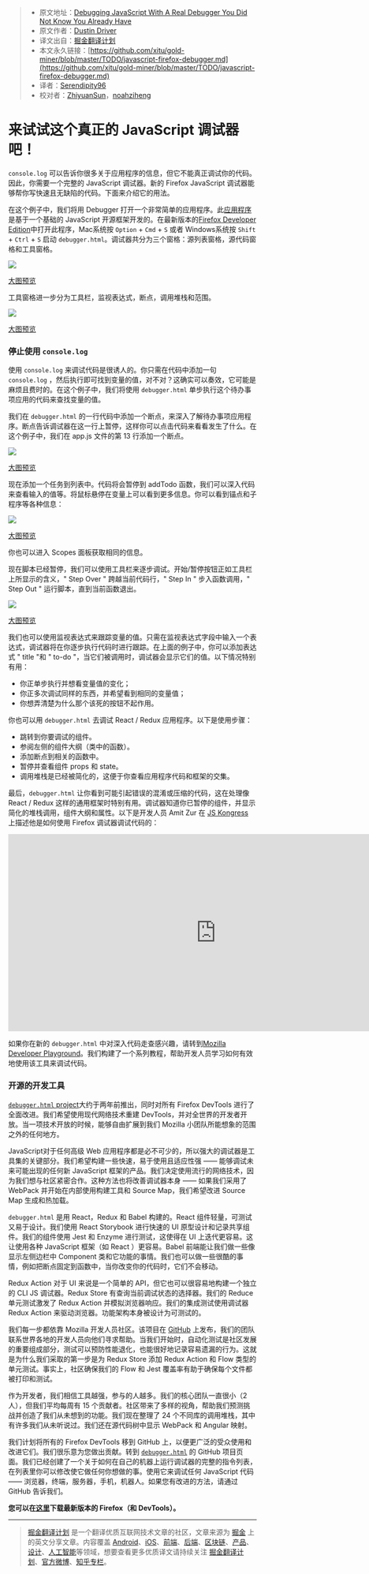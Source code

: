 > * 原文地址：[Debugging JavaScript With A Real Debugger You Did Not Know You Already Have](https://www.smashingmagazine.com/2018/02/javascript-firefox-debugger/)
> * 原文作者：[Dustin Driver](https://www.smashingmagazine.com/author/dustindriver-jasonlaster)
> * 译文出自：[掘金翻译计划](https://github.com/xitu/gold-miner)
> * 本文永久链接：[https://github.com/xitu/gold-miner/blob/master/TODO/javascript-firefox-debugger.md](https://github.com/xitu/gold-miner/blob/master/TODO/javascript-firefox-debugger.md)
> * 译者：[Serendipity96](https://github.com/Serendipity96)
> * 校对者：[ZhiyuanSun](https://github.com/ZhiyuanSun)，[noahziheng](https://github.com/noahziheng)

# 来试试这个真正的 JavaScript 调试器吧！

`console.log` 可以告诉你很多关于应用程序的信息，但它不能真正调试你的代码。因此，你需要一个完整的 JavaScript 调试器。新的 Firefox JavaScript 调试器能够帮你写快速且无缺陷的代码。下面来介绍它的用法。

在这个例子中，我们将用 Debugger 打开一个非常简单的应用程序。此[应用程序](https://mozilladevelopers.github.io/sample-todo/01-variables/)是基于一个基础的 JavaScript 开源框架开发的。在最新版本的[Firefox Developer Edition](https://www.mozilla.org/firefox/developer/)中打开此程序，Mac系统按 `Option` + `Cmd` + `S` 或者 Windows系统按 `Shift` + `Ctrl` + `S` 启动 `debugger.html`。调试器共分为三个窗格：源列表窗格，源代码窗格和工具窗格。

![](https://res.cloudinary.com/indysigner/image/fetch/f_auto,q_auto/w_2000/https://cloud.netlifyusercontent.com/assets/344dbf88-fdf9-42bb-adb4-46f01eedd629/dd605d5c-e94d-43e3-a7ef-94eea52cff9e/image2.png)

[大图预览](https://cloud.netlifyusercontent.com/assets/344dbf88-fdf9-42bb-adb4-46f01eedd629/dd605d5c-e94d-43e3-a7ef-94eea52cff9e/image2.png)

工具窗格进一步分为工具栏，监视表达式，断点，调用堆栈和范围。

![](https://res.cloudinary.com/indysigner/image/fetch/f_auto,q_auto/w_400/https://cloud.netlifyusercontent.com/assets/344dbf88-fdf9-42bb-adb4-46f01eedd629/2b99b781-28e8-4bff-a5ff-d1ee43c2d432/image3.png)

[大图预览](https://cloud.netlifyusercontent.com/assets/344dbf88-fdf9-42bb-adb4-46f01eedd629/2b99b781-28e8-4bff-a5ff-d1ee43c2d432/image3.png)

### 停止使用 `console.log`

使用 `console.log` 来调试代码是很诱人的。你只需在代码中添加一句 `console.log` ，然后执行即可找到变量的值，对不对？这确实可以奏效，它可能是麻烦且费时的。在这个例子中，我们将使用 `debugger.html` 单步执行这个待办事项应用的代码来查找变量的值。

我们在 `debugger.html` 的一行代码中添加一个断点，来深入了解待办事项应用程序。断点告诉调试器在这一行上暂停，这样你可以点击代码来看看发生了什么。在这个例子中，我们在 app.js 文件的第 13 行添加一个断点。

![](https://res.cloudinary.com/indysigner/image/fetch/f_auto,q_auto/w_400/https://cloud.netlifyusercontent.com/assets/344dbf88-fdf9-42bb-adb4-46f01eedd629/a3633871-65f2-4815-9270-2b5e19b316f4/image5.gif)

[大图预览](https://cloud.netlifyusercontent.com/assets/344dbf88-fdf9-42bb-adb4-46f01eedd629/a3633871-65f2-4815-9270-2b5e19b316f4/image5.gif)

现在添加一个任务到列表中。代码将会暂停到 addTodo 函数，我们可以深入代码来查看输入的值等。将鼠标悬停在变量上可以看到更多信息。你可以看到锚点和子程序等各种信息：

![](https://res.cloudinary.com/indysigner/image/fetch/f_auto,q_auto/w_400/https://cloud.netlifyusercontent.com/assets/344dbf88-fdf9-42bb-adb4-46f01eedd629/5f23c4d0-5b4d-41ff-9367-e534d0f96168/image4.png)

[大图预览](https://cloud.netlifyusercontent.com/assets/344dbf88-fdf9-42bb-adb4-46f01eedd629/5f23c4d0-5b4d-41ff-9367-e534d0f96168/image4.png)

你也可以进入 Scopes 面板获取相同的信息。

现在脚本已经暂停，我们可以使用工具栏来逐步调试。开始/暂停按钮正如工具栏上所显示的含义，" Step Over " 跨越当前代码行，" Step In " 步入函数调用，" Step Out " 运行脚本，直到当前函数退出。

![](https://res.cloudinary.com/indysigner/image/fetch/f_auto,q_auto/w_400/https://cloud.netlifyusercontent.com/assets/344dbf88-fdf9-42bb-adb4-46f01eedd629/2c04dd57-b4b4-42c7-be87-685a71c8df56/image1.png)

[大图预览](https://cloud.netlifyusercontent.com/assets/344dbf88-fdf9-42bb-adb4-46f01eedd629/2c04dd57-b4b4-42c7-be87-685a71c8df56/image1.png)

我们也可以使用监视表达式来跟踪变量的值。只需在监视表达式字段中输入一个表达式，调试器将在你逐步执行代码时进行跟踪。在上面的例子中，你可以添加表达式 " title "和 " to-do "，当它们被调用时，调试器会显示它们的值。以下情况特别有用：

* 你正单步执行并想看变量值的变化；
* 你正多次调试同样的东西，并希望看到相同的变量值；
* 你想弄清楚为什么那个该死的按钮不起作用。

你也可以用 `debugger.html` 去调试 React / Redux 应用程序。以下是使用步骤：

* 跳转到你要调试的组件。
* 参阅左侧的组件大纲（类中的函数）。
* 添加断点到相关的函数中。
* 暂停并查看组件 props 和 state。
* 调用堆栈是已经被简化的，这便于你查看应用程序代码和框架的交集。

最后，`debugger.html` 让你看到可能引起错误的混淆或压缩的代码，这在处理像 React / Redux 这样的通用框架时特别有用。调试器知道你已暂停的组件，并显示简化的堆栈调用，组件大纲和属性。以下是开发人员 Amit Zur 在 [JS Kongress](https://2017.js-kongress.de/) 上描述他是如何使用 Firefox 调试器调试代码的：

<iframe width="841" height="400" src="https://www.youtube.com/embed/Rop3EgPvBMw" frameborder="0" allow="autoplay; encrypted-media" allowfullscreen></iframe>

如果你在新的 `debugger.html` 中对深入代码走查感兴趣，请转到[Mozilla Developer Playground](https://mozilladevelopers.github.io/playground/debugger)。我们构建了一个系列教程，帮助开发人员学习如何有效地使用该工具来调试代码。

### 开源的开发工具

[`debugger.html` project](https://github.com/devtools-html/debugger.html)大约于两年前推出，同时对所有 Firefox DevTools 进行了全面改进。我们希望使用现代网络技术重建 DevTools，并对全世界的开发者开放。当一项技术开放的时候，能够自由扩展到我们 Mozilla 小团队所能想象的范围之外的任何地方。

JavaScript对于任何高级 Web 应用程序都是必不可少的，所以强大的调试器是工具集的关键部分。我们希望构建一些快速，易于使用且适应性强 —— 能够调试未来可能出现的任何新 JavaScript 框架的产品。我们决定使用流行的网络技术，因为我们想与社区紧密合作。这种方法也将改善调试器本身 —— 如果我们采用了 WebPack 并开始在内部使用构建工具和 Source Map，我们希望改进 Source Map 生成和热加载。

`debugger.html` 是用 React，Redux 和 Babel 构建的。React 组件轻量，可测试又易于设计。我们使用 React Storybook 进行快速的 UI 原型设计和记录共享组件。我们的组件使用 Jest 和 Enzyme 进行测试，这使得在 UI 上迭代更容易。这让使用各种 JavaScript 框架（如 React ）更容易。Babel 前端能让我们做一些像显示左侧边栏中 Component 类和它功能的事情。我们也可以做一些很酷的事情，例如把断点固定到函数中，当你改变你的代码时，它们不会移动。

Redux Action 对于 UI 来说是一个简单的 API，但它也可以很容易地构建一个独立的 CLI JS 调试器。Redux Store 有查询当前调试状态的选择器。我们的 Reduce 单元测试激发了 Redux Action 并模拟浏览器响应。我们的集成测试使用调试器 Redux Action 来驱动浏览器。功能架构本身被设计为可测试的。

我们每一步都依靠 Mozilla 开发人员社区。该项目在 [GitHub](https://github.com/devtools-html/debugger.html)  上发布，我们的团队联系世界各地的开发人员向他们寻求帮助。当我们开始时，自动化测试是社区发展的重要组成部分，测试可以预防性能退化，也能很好地记录容易遗漏的行为。这就是为什么我们采取的第一步是为 Redux Store 添加 Redux Action 和 Flow 类型的单元测试。事实上，社区确保我们的 Flow 和 Jest 覆盖率有助于确保每个文件都被打印和测试。

作为开发者，我们相信工具越强，参与的人越多。我们的核心团队一直很小（2 人），但我们平均每周有 15 个贡献者。社区带来了多样的视角，帮助我们预测挑战并创造了我们从未想到的功能。我们现在整理了 24 个不同库的调用堆栈，其中有许多我们从未听说过。我们还在源代码树中显示 WebPack 和 Angular 映射。

我们计划将所有的 Firefox DevTools 移到 GitHub 上，以便更广泛的受众使用和改进它们。我们很乐意为您做出贡献。转到 [`debugger.html`](https://github.com/devtools-html/debugger.html) 的 GitHub 项目页面。我们已经创建了一个关于如何在自己的机器上运行调试器的完整的指令列表，在列表里你可以修改使它做任何你想做的事。使用它来调试任何 JavaScript 代码 —— 浏览器，终端，服务器，手机，机器人。如果您有改进的方法，请通过 GitHub 告诉我们。

**您可以在[这里](https://www.mozilla.org/firefox)下载最新版本的 Firefox（和 DevTools）。**


---

> [掘金翻译计划](https://github.com/xitu/gold-miner) 是一个翻译优质互联网技术文章的社区，文章来源为 [掘金](https://juejin.im) 上的英文分享文章。内容覆盖 [Android](https://github.com/xitu/gold-miner#android)、[iOS](https://github.com/xitu/gold-miner#ios)、[前端](https://github.com/xitu/gold-miner#前端)、[后端](https://github.com/xitu/gold-miner#后端)、[区块链](https://github.com/xitu/gold-miner#区块链)、[产品](https://github.com/xitu/gold-miner#产品)、[设计](https://github.com/xitu/gold-miner#设计)、[人工智能](https://github.com/xitu/gold-miner#人工智能)等领域，想要查看更多优质译文请持续关注 [掘金翻译计划](https://github.com/xitu/gold-miner)、[官方微博](http://weibo.com/juejinfanyi)、[知乎专栏](https://zhuanlan.zhihu.com/juejinfanyi)。

